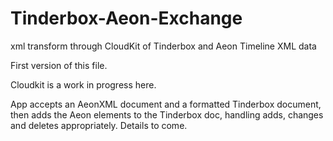 # Tinderbox-Aeon-Exchange
xml transform through CloudKit of Tinderbox and Aeon Timeline XML data

First version of this file.

Cloudkit is a work in progress here.

App accepts an AeonXML document and a formatted Tinderbox document, then adds the Aeon elements to the Tinderbox doc, handling adds, changes and deletes appropriately. Details to come.
